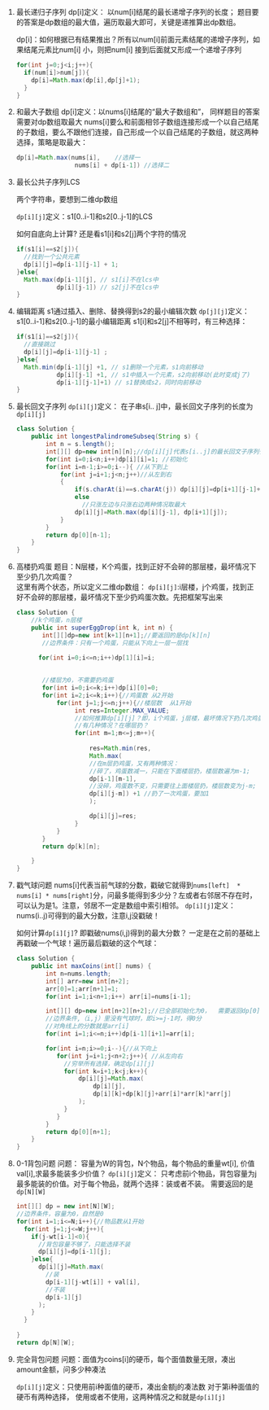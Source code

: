 1. 最长递归子序列
   dp[i]定义： 以num[i]结尾的最长递增子序列的长度； 题目要的答案是dp数组的最大值，遍历取最大即可，关键是递推算出dp数组。

   dp[i]：如何根据已有结果推出？所有以num[i]前面元素结尾的递增子序列，如果结尾元素比num[i] 小，则把num[i] 接到后面就又形成一个递增子序列

   ```java
   for(int j=0;j<i;j++){
     if(num[i]>num[j]){
       dp[i]=Math.max(dp[i],dp[j]+1);
     }
   }
   ```

   

2. 和最大子数组
   dp[i]定义：以nums[i]结尾的“最大子数组和”， 同样题目的答案需要对dp数组取最大
   nums[i]要么和前面相邻子数组连接形成一个以自己结尾的子数组，要么不跟他们连接，自己形成一个以自己结尾的子数组，就这两种选择，策略是取最大：

   ```java
   dp[i]=Math.max(nums[i],    //选择一
                   nums[i] + dp[i-1]) //选择二
   ```

3. 最长公共子序列LCS

   两个字符串，要想到二维dp数组

   `dp[i][j]`定义：s1[0..i-1]和s2[0..j-1]的LCS

   如何自底向上计算? 还是看s1[i]和s2[j]两个字符的情况

   ```java
   if(s1[i]==s2[j]){
     //找到一个公共元素
     dp[i][j]=dp[i-1][j-1] + 1;
   }else{
     Math.max(dp[i-1][j], // s1[i]不在lcs中
              dp[i][j-1]) // s2[j]不在lcs中 
   }
   ```

4. 编辑距离
   s1通过插入、删除、替换得到s2的最小编辑次数
   `dp[j][j]`定义： s1[0..i-1]和s2[0..j-1]的最小编辑距离
   s1[i]和s2[j]不相等时，有三种选择：

   ```java
   if(s1[i]==s2[j]){
     //直接跳过
     dp[i][j]=dp[i-1][j-1] ;
   }else{
     Math.min(dp[i-1][j] +1, // s1删除一个元素，s1向前移动
              dp[i][j-1] +1, // s1中插入一个元素，s2向前移动(此时变成j了)
              dp[i-1][j-1]+1) // s1替换成s2，同时向前移动
   }
   ```

5. 最长回文子序列
   `dp[i][j]`定义： 在子串s[i.. j]中，最长回文子序列的长度为`dp[i][j]`

   ```java
   class Solution {
       public int longestPalindromeSubseq(String s) {
           int n = s.length();
           int[][] dp=new int[n][n];//dp[i][j]代表s[i..j]的最长回文子序列长度
           for(int i=0;i<n;i++)dp[i][i]=1; //初始化
           for(int i=n-1;i>=0;i--){ //从下到上
               for(int j=i+1;j<n;j++)//从左到右
               {
                   if(s.charAt(i)==s.charAt(j)) dp[i][j]=dp[i+1][j-1]+2;
                   else
                     //只涨左边与只涨右边两种情况取最大
                   dp[i][j]=Math.max(dp[i][j-1], dp[i+1][j]);
               }
           }
           return dp[0][n-1];
       }   
   }
   ```

6. 高楼扔鸡蛋
   题目：N层楼，K个鸡蛋，找到正好不会碎的那层楼，最坏情况下至少扔几次鸡蛋？  
   这里有两个状态，所以定义二维dp数组：
   `dp[i][j]`:i层楼，j个鸡蛋，找到正好不会碎的那层楼，最坏情况下至少扔鸡蛋次数。先把框架写出来

   ```java
   class Solution {
       //k个鸡蛋，n层楼
       public int superEggDrop(int k, int n) {
          int[][]dp=new int[k+1][n+1];//要返回的是dp[k][n]
          //边界条件：只有一个鸡蛋，只能从下向上一层一层找
    
         for(int i=0;i<=n;i++)dp[1][i]=i;
   
          
          //楼层为0，不需要扔鸡蛋
          for(int i=0;i<=k;i++)dp[i][0]=0;
          for(int i=2;i<=k;i++){//鸡蛋数 从2开始
              for(int j=1;j<=n;j++){//楼层数  从1开始
                   int res=Integer.MAX_VALUE;
                   //如何推算dp[i][j]？即，i个鸡蛋，j层楼，最坏情况下扔几次鸡蛋找到？
                   //有几种情况？在哪层扔？
                   for(int m=1;m<=j;m++){
                    
                       res=Math.min(res,
                       Math.max(
                       //在m层扔鸡蛋，又有两种情况：
                       //碎了，鸡蛋数减一，只能在下面楼层扔，楼层数遍为m-1;
                       dp[i-1][m-1],
                       //没碎，鸡蛋数不变，只需要往上面楼层扔，楼层数变为j-m;
                       dp[i][j-m]) +1 //扔了一次鸡蛋，要加1
                       );
   
                       dp[i][j]=res;
                   }
              }
          }
          return dp[k][n];
   
       }
   }
   ```

7. 戳气球问题
   nums[i]代表当前气球的分数，戳破它就得到`nums[left]  * nums[i] * nums[right]`分，问最多能得到多少分？左或者右邻居不存在时，可以认为是1。注意，邻居不一定是数组中索引相邻。
   `dp[i][j]`定义：nums(i..j)可得到的最大分数，注意i,j没戳破！

   如何计算`dp[i][j]`? 即戳破nums(i,j)得到的最大分数？ 一定是在之前的基础上再戳破一个气球！遍历最后戳破的这个气球：

   ```java
   class Solution {
       public int maxCoins(int[] nums) {
           int n=nums.length;
           int[] arr=new int[n+2];
           arr[0]=1;arr[n+1]=1;
           for(int i=1;i<n+1;i++) arr[i]=nums[i-1];
   
           int[][] dp=new int[n+2][n+2];//已全部初始化为0，  需要返回dp[0][n+1]右上角，所以从下往上遍历
           //边界条件,（i,j）里没有气球时，即i>=j-1时，得0分
           //对角线上的分数就是arr[i]
           for(int i=1;i<=n;i++)dp[i-1][i+1]=arr[i];
   
           for(int i=n;i>=0;i--){//从下向上
              for(int j=i+1;j<n+2;j++){ //从左向右
                //穷举所有选择，确定dp[i][j]
                for(int k=i+1;k<j;k++){
                    dp[i][j]=Math.max(
                        dp[i][j],
                        dp[i][k]+dp[k][j]+arr[i]*arr[k]*arr[j]
                    );
                }
              }
           }
           return dp[0][n+1];
       }
   }
   ```

   

8. 0-1背包问题
   问题： 容量为W的背包，N个物品，每个物品的重量wt[i], 价值val[i],求最多能装多少价值？
   `dp[i][j]`定义： 只考虑前i个物品，背包容量为j最多能装的价值。对于每个物品，就两个选择：装或者不装。
   需要返回的是`dp[N][W]`

   ```java
   int[][] dp = new int[N][W];
   //边界条件，容量为0，自然是0
   for(int i=1;i<=N;i++){//物品数从1开始
     for(int j=1;j<=W;j++){
       if(j-wt[i-1]<0){
         //背包容量不够了，只能选择不装
         dp[i][j]=dp[i-1][j];
       }else{
         dp[i][j]=Math.max(
           //装
           dp[i-1][j-wt[i]] + val[i],
           //不装
           dp[i-1][j]
         );
       }
     }
     
   }
   return dp[N][W];
   
   ```

9. 完全背包问题
   问题：面值为coins[i]的硬币，每个面值数量无限，凑出amount金额，问多少种凑法

   `dp[i][j]`定义：只使用前i种面值的硬币，凑出金额j的凑法数
   对于第i种面值的硬币有两种选择， 使用或者不使用，这两种情况之和就是`dp[i][j]`

   

   

